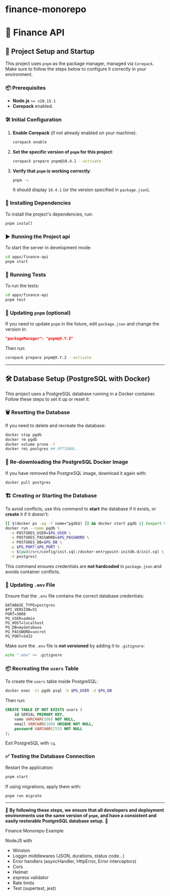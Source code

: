 # finance-monorepo


# 📌 Finance API

## 🚀 Project Setup and Startup

This project uses `pnpm` as the package manager, managed via `Corepack`. Make sure to follow the steps below to configure it correctly in your environment.

### 📦 **Prerequisites**

- **Node.js** `>= v20.15.1`
- **Corepack** enabled.

### 🛠 **Initial Configuration**

1. **Enable Corepack** (if not already enabled on your machine):

   ```bash
   corepack enable
   ```

2. **Set the specific version of `pnpm` for this project**:

   ```bash
   corepack prepare pnpm@10.4.1 --activate
   ```

3. **Verify that `pnpm` is working correctly**:

   ```bash
   pnpm -v
   ```

   It should display `10.4.1` (or the version specified in `package.json`).

### 📂 **Installing Dependencies**

To install the project's dependencies, run:

```bash
pnpm install
```

### ▶️ **Running the Project api**

To start the server in development mode:

```bash
cd apps/finance-api
pnpm start
```

### 🧪 **Running Tests**

To run the tests:

```bash
cd apps/finance-api
pnpm test
```

### 🔄 **Updating `pnpm` (optional)**

If you need to update `pnpm` in the future, edit `package.json` and change the version in:

```json
"packageManager": "pnpm@X.Y.Z"
```

Then run:

```bash
corepack prepare pnpm@X.Y.Z --activate
```

---

## 🛠 **Database Setup (PostgreSQL with Docker)**

This project uses a PostgreSQL database running in a Docker container. Follow these steps to set it up or reset it:

### 🗑 **Resetting the Database**

If you need to delete and recreate the database:

```bash
docker stop pgdb
docker rm pgdb
docker volume prune -f
docker rmi postgres ## OPTIONAL
```

### 🔄 **Re-downloading the PostgreSQL Docker Image**

If you have removed the PostgreSQL image, download it again with:

```bash
docker pull postgres
```

### 🏗 **Creating or Starting the Database**

To avoid conflicts, use this command to **start** the database if it exists, or **create** it if it doesn't:

```bash
[[ $(docker ps -aq -f name=^pgdb$) ]] && docker start pgdb || (export $(grep -v '^#' .env | xargs) && \
docker run --name pgdb \
  -e POSTGRES_USER=$PG_USER \
  -e POSTGRES_PASSWORD=$PG_PASSWORD \
  -e POSTGRES_DB=$PG_DB \
  -p $PG_PORT:$PG_PORT \
  -v $(pwd)/src/config/init.sql:/docker-entrypoint-initdb.d/init.sql \
  -d postgres)
```

This command ensures credentials are **not hardcoded** in `package.json` and avoids container conflicts.

### 🔄 **Updating `.env` File**

Ensure that the `.env` file contains the correct database credentials:

```env
DATABASE_TYPE=postgres
API_VERSION=V1
PORT=3000
PG_USER=admin
PG_HOST=localhost
PG_DB=mydatabase
PG_PASSWORD=secret
PG_PORT=5432
```

Make sure the `.env` file is **not versioned** by adding it to `.gitignore`:

```bash
echo ".env" >> .gitignore
```

### 📦 **Recreating the `users` Table**

To create the `users` table inside PostgreSQL:

```bash
docker exec -it pgdb psql -U $PG_USER -d $PG_DB
```

Then run:

```sql
CREATE TABLE IF NOT EXISTS users (
    id SERIAL PRIMARY KEY,
    name VARCHAR(100) NOT NULL,
    email VARCHAR(100) UNIQUE NOT NULL,
    password VARCHAR(255) NOT NULL
);
```

Exit PostgreSQL with `\q`.

### ✅ **Testing the Database Connection**

Restart the application:

```bash
pnpm start
```

If using migrations, apply them with:

```bash
pnpm run migrate
```

---

📌 **By following these steps, we ensure that all developers and deployment environments use the same version of `pnpm`, and have a consistent and easily restorable PostgreSQL database setup.** 🚀



Finance Monorepo Example

NodeJS with 

- Winston
- Loggin middlewares (JSON, durations, status code...)
- Error handlers (asyncHandler, HttpError, Error interceptors)
- Cors
- Helmet
- express validator
- Rate limits
- Test (supertest, jest)